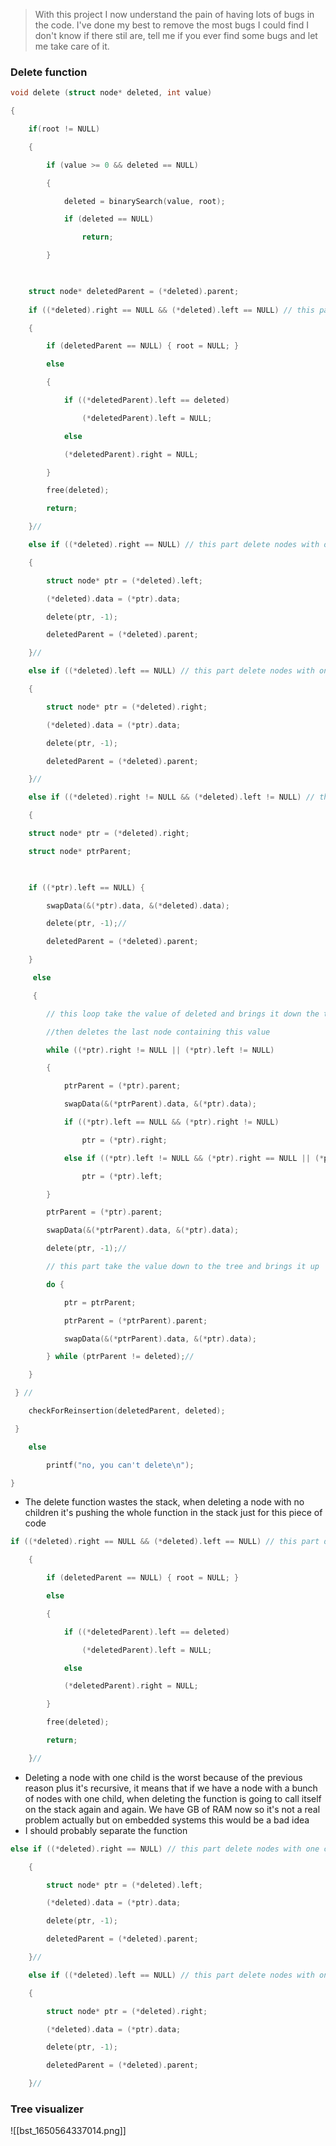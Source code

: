 > With this project I now understand the pain of having lots of bugs in the code.
I've done my best to remove the most bugs I could find I don't know if there stil are, tell me if you ever find some bugs and let me take care of it.


### Delete function 
```c
void delete (struct node* deleted, int value)

{

 	if(root != NULL)

 	{	

 		if (value >= 0 && deleted == NULL)

 		{

 			deleted = binarySearch(value, root);

 			if (deleted == NULL)

 				return;

 		}

  

 	struct node* deletedParent = (*deleted).parent;
	
 	if ((*deleted).right == NULL && (*deleted).left == NULL) // this part delete nodes without children

 	{

 		if (deletedParent == NULL) { root = NULL; }

 		else

 		{

 			if ((*deletedParent).left == deleted)

 				(*deletedParent).left = NULL;

 			else

 			(*deletedParent).right = NULL;

 		}

 		free(deleted);

 		return;

 	}//

 	else if ((*deleted).right == NULL) // this part delete nodes with one child at the left

	{

 		struct node* ptr = (*deleted).left;

 		(*deleted).data = (*ptr).data;

 		delete(ptr, -1);

 		deletedParent = (*deleted).parent;

 	}//

 	else if ((*deleted).left == NULL) // this part delete nodes with one child at the right

 	{

 		struct node* ptr = (*deleted).right;

		(*deleted).data = (*ptr).data;

 		delete(ptr, -1);

 		deletedParent = (*deleted).parent;

 	}//

 	else if ((*deleted).right != NULL && (*deleted).left != NULL) // this part delete node with two children

 	{

 	struct node* ptr = (*deleted).right;

 	struct node* ptrParent;

  

 	if ((*ptr).left == NULL) {

		swapData(&(*ptr).data, &(*deleted).data);

 		delete(ptr, -1);//

 		deletedParent = (*deleted).parent;

 	}

	 else

	 {

	 	// this loop take the value of deleted and brings it down the tree

	 	//then deletes the last node containing this value 

		while ((*ptr).right != NULL || (*ptr).left != NULL)

 		{

 			ptrParent = (*ptr).parent;

 			swapData(&(*ptrParent).data, &(*ptr).data);

 			if ((*ptr).left == NULL && (*ptr).right != NULL)

 				ptr = (*ptr).right;

 			else if ((*ptr).left != NULL && (*ptr).right == NULL || (*ptr).left != NULL && (*ptr).right != NULL)

 				ptr = (*ptr).left;

 		}

 		ptrParent = (*ptr).parent;

 		swapData(&(*ptrParent).data, &(*ptr).data);

 		delete(ptr, -1);//

 		// this part take the value down to the tree and brings it up

 		do {

 			ptr = ptrParent;

 			ptrParent = (*ptrParent).parent;

 			swapData(&(*ptrParent).data, &(*ptr).data);

 		} while (ptrParent != deleted);//

 	}

 } //

 	checkForReinsertion(deletedParent, deleted);

 }

 	else

 		printf("no, you can't delete\n");

}
```

- The delete function wastes the stack, when deleting a node with no children it's pushing the whole function in the stack just for this piece of code 
```c
if ((*deleted).right == NULL && (*deleted).left == NULL) // this part delete nodes without children

 	{

 		if (deletedParent == NULL) { root = NULL; }

 		else

 		{

 			if ((*deletedParent).left == deleted)

 				(*deletedParent).left = NULL;

 			else

 			(*deletedParent).right = NULL;

 		}

 		free(deleted);

 		return;

 	}//
```

- Deleting a node with one child is the worst because of the previous reason plus it's recursive, it means that if we have a node with a bunch of nodes with one child, when deleting the function is going to call itself on the stack again and again. We have GB of RAM now so it's not a real problem actually but on embedded systems this would be a bad idea
- I should probably separate the function 
```c
else if ((*deleted).right == NULL) // this part delete nodes with one child at the left

	{

 		struct node* ptr = (*deleted).left;

 		(*deleted).data = (*ptr).data;

 		delete(ptr, -1);

 		deletedParent = (*deleted).parent;

 	}//

 	else if ((*deleted).left == NULL) // this part delete nodes with one child at the right

 	{

 		struct node* ptr = (*deleted).right;

		(*deleted).data = (*ptr).data;

 		delete(ptr, -1);

 		deletedParent = (*deleted).parent;

 	}//
```


### Tree visualizer
![[bst_1650564337014.png]]
